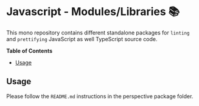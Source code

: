 # Javascript - Modules/Libraries 📚
This mono repository contains different standalone packages for `linting` and `prettifying` JavaScript as well TypeScript source code.

**Table of Contents**

- [Usage](#usage)

## Usage

Please follow the `README.md` instructions in the perspective package folder.

